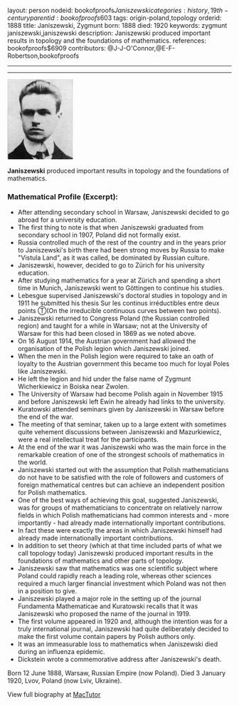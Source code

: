 layout: person
nodeid: bookofproofs$Janiszewski
categories: history,19th-century
parentid: bookofproofs$603
tags: origin-poland,topology
orderid: 1888
title: Janiszewski, Zygmunt
born: 1888
died: 1920
keywords: zygmunt janiszewski,janiszewski
description: Janiszewski produced important results in topology and the foundations of mathematics.
references: bookofproofs$6909
contributors: @J-J-O'Connor,@E-F-Robertson,bookofproofs

---



---

![Janiszewski.jpg](https://github.com/bookofproofs/bookofproofs.github.io/blob/main/_sources/_assets/images/portraits/Janiszewski.jpg?raw=true)

**Janiszewski** produced important results in topology and the foundations of mathematics.

### Mathematical Profile (Excerpt):
* After attending secondary school in Warsaw, Janiszewski decided to go abroad for a university education.
* The first thing to note is that when Janiszewski graduated from secondary school in 1907, Poland did not formally exist.
* Russia controlled much of the rest of the country and in the years prior to Janiszewski's birth there had been strong moves by Russia to make "Vistula Land", as it was called, be dominated by Russian culture.
* Janiszewski, however, decided to go to Zürich for his university education.
* After studying mathematics for a year at Zürich and spending a short time in Munich, Janiszewski went to Göttingen to continue his studies.
* Lebesgue supervised Janiszewski's doctoral studies in topology and in 1911 he submitted his thesis Sur les continus irréductibles entre deux points Ⓣ(On the irreducible continuous curves between two points).
* Janiszewski returned to Congress Poland (the Russian controlled region) and taught for a while in Warsaw; not at the University of Warsaw for this had been closed in 1869 as we noted above.
* On 16 August 1914, the Austrian government had allowed the organisation of the Polish legion which Janiszewski joined.
* When the men in the Polish legion were required to take an oath of loyalty to the Austrian government this became too much for loyal Poles like Janiszewski.
* He left the legion and hid under the false name of Zygmunt Wicherkiewicz in Boiska near Zwolen.
* The University of Warsaw had become Polish again in November 1915 and before Janiszewski left Ewin he already had links to the university.
* Kuratowski attended seminars given by Janiszewski in Warsaw before the end of the war.
* The meeting of that seminar, taken up to a large extent with sometimes quite vehement discussions between Janiszewski and Mazurkiewicz, were a real intellectual treat for the participants.
* At the end of the war it was Janiszewski who was the main force in the remarkable creation of one of the strongest schools of mathematics in the world.
* Janiszewski started out with the assumption that Polish mathematicians do not have to be satisfied with the role of followers and customers of foreign mathematical centres but can achieve an independent position for Polish mathematics.
* One of the best ways of achieving this goal, suggested Janiszewski, was for groups of mathematicians to concentrate on relatively narrow fields in which Polish mathematicians had common interests and - more importantly - had already made internationally important contributions.
* In fact these were exactly the areas in which Janiszewski himself had already made internationally important contributions.
* In addition to set theory (which at that time included parts of what we call topology today) Janiszewski produced important results in the foundations of mathematics and other parts of topology.
* Janiszewski saw that mathematics was one scientific subject where Poland could rapidly reach a leading role, whereas other sciences required a much larger financial investment which Poland was not then in a position to give.
* Janiszewski played a major role in the setting up of the journal Fundamenta Mathematicae and Kuratowski recalls that it was Janiszewski who proposed the name of the journal in 1919.
* The first volume appeared in 1920 and, although the intention was for a truly international journal, Janiszewski had quite deliberately decided to make the first volume contain papers by Polish authors only.
* It was an immeasurable loss to mathematics when Janiszewski died during an influenza epidemic.
* Dickstein wrote a commemorative address after Janiszewski's death.

Born 12 June 1888, Warsaw, Russian Empire (now Poland). Died 3 January 1920, Lvov, Poland (now Lviv, Ukraine).

View full biography at [MacTutor](https://mathshistory.st-andrews.ac.uk/Biographies/Janiszewski/)
